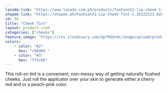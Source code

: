 ```yaml
---
lazada-link: "https://www.lazada.com.ph/products/fashion21-lip-cheek-tint-i254111500-s349007819.html?spm=a2o4l.seller.list.20.6f7a6cc9X4aAKt&mp=1"
shopee-link: "https://shopee.ph/Fashion21-Lip-Cheek-Tint-i.26222223.826165426"
id: 34
title: "Cheek Tint"
layout: product-item
categories: ["cheeks"]
feature_image: "https://res.cloudinary.com/dp79ddrmc/image/upload/products/cheekTint.jpg"
colors:
    - color: "#2"
      hex: "c90d0d "
    - color: "#3"
      hex: "ff5c60"
---
```

This roll-on tint is a convenient, non-messy way of getting naturally flushed cheeks. Just roll the applicator over your skin to generate either a cherry red and or a peach-pink color. 
